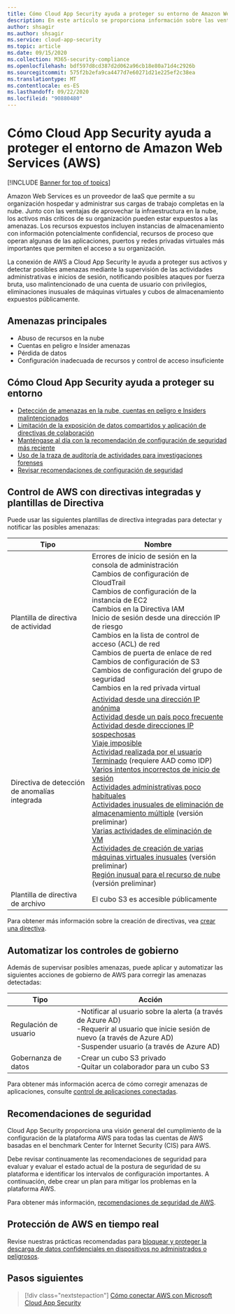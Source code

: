 ```yaml
---
title: Cómo Cloud App Security ayuda a proteger su entorno de Amazon Web Services
description: En este artículo se proporciona información sobre las ventajas de conectar la aplicación AWS a Cloud App Security mediante el conector de API para la visibilidad y el control del uso.
author: shsagir
ms.author: shsagir
ms.service: cloud-app-security
ms.topic: article
ms.date: 09/15/2020
ms.collection: M365-security-compliance
ms.openlocfilehash: bdf597d8cd387d2d062a96cb18e80a71d4c2926b
ms.sourcegitcommit: 575f2b2efa9ca4477d7e60271d21e225ef2c38ea
ms.translationtype: MT
ms.contentlocale: es-ES
ms.lasthandoff: 09/22/2020
ms.locfileid: "90880480"
---
```

# <a name="how-cloud-app-security-helps-protect-your-amazon-web-services-aws-environment"></a>Cómo Cloud App Security ayuda a proteger el entorno de Amazon Web Services (AWS)

[!INCLUDE [Banner for top of topics](includes/banner.md)]

Amazon Web Services es un proveedor de IaaS que permite a su organización hospedar y administrar sus cargas de trabajo completas en la nube. Junto con las ventajas de aprovechar la infraestructura en la nube, los activos más críticos de su organización pueden estar expuestos a las amenazas. Los recursos expuestos incluyen instancias de almacenamiento con información potencialmente confidencial, recursos de proceso que operan algunas de las aplicaciones, puertos y redes privadas virtuales más importantes que permiten el acceso a su organización.

La conexión de AWS a Cloud App Security le ayuda a proteger sus activos y detectar posibles amenazas mediante la supervisión de las actividades administrativas e inicios de sesión, notificando posibles ataques por fuerza bruta, uso malintencionado de una cuenta de usuario con privilegios, eliminaciones inusuales de máquinas virtuales y cubos de almacenamiento expuestos públicamente.

## <a name="main-threats"></a>Amenazas principales

- Abuso de recursos en la nube
- Cuentas en peligro e Insider amenazas
- Pérdida de datos
- Configuración inadecuada de recursos y control de acceso insuficiente

## <a name="how-cloud-app-security-helps-to-protect-your-environment"></a>Cómo Cloud App Security ayuda a proteger su entorno

- [Detección de amenazas en la nube, cuentas en peligro e Insiders malintencionados](best-practices.md#detect-cloud-threats-compromised-accounts-malicious-insiders-and-ransomware)
- [Limitación de la exposición de datos compartidos y aplicación de directivas de colaboración](best-practices.md#limit-exposure-of-shared-data-and-enforce-collaboration-policies)
- [Manténgase al día con la recomendación de configuración de seguridad más reciente](security-config-aws.md)
- [Uso de la traza de auditoría de actividades para investigaciones forenses](best-practices.md#use-the-audit-trail-of-activities-for-forensic-investigations)
- [Revisar recomendaciones de configuración de seguridad](security-config-aws.md)

## <a name="control-aws-with-built-in-policies-and-policy-templates"></a>Control de AWS con directivas integradas y plantillas de Directiva

Puede usar las siguientes plantillas de directiva integradas para detectar y notificar las posibles amenazas:

| Tipo | Nombre |
| ---- | ---- |
| Plantilla de directiva de actividad | Errores de inicio de sesión en la consola de administración<br />Cambios de configuración de CloudTrail<br />Cambios de configuración de la instancia de EC2<br />Cambios en la Directiva IAM<br />Inicio de sesión desde una dirección IP de riesgo<br />Cambios en la lista de control de acceso (ACL) de red<br />Cambios de puerta de enlace de red<br />Cambios de configuración de S3<br />Cambios de configuración del grupo de seguridad<br />Cambios en la red privada virtual |
| Directiva de detección de anomalías integrada | [Actividad desde una dirección IP anónima](anomaly-detection-policy.md#activity-from-anonymous-ip-addresses)<br />[Actividad desde un país poco frecuente](anomaly-detection-policy.md#activity-from-infrequent-country)<br />[Actividad desde direcciones IP sospechosas](anomaly-detection-policy.md#activity-from-suspicious-ip-addresses)<br />[Viaje imposible](anomaly-detection-policy.md#impossible-travel)<br />[Actividad realizada por el usuario Terminado](anomaly-detection-policy.md#activity-performed-by-terminated-user) (requiere AAD como IDP)<br />[Varios intentos incorrectos de inicio de sesión](anomaly-detection-policy.md#multiple-failed-login-attempts)<br />[Actividades administrativas poco habituales](anomaly-detection-policy.md#unusual-activities-by-user)<br />[Actividades inusuales de eliminación de almacenamiento múltiple](anomaly-detection-policy.md#unusual-activities-by-user) (versión preliminar)<br />[Varias actividades de eliminación de VM](anomaly-detection-policy.md#multiple-delete-vm-activities)<br />[Actividades de creación de varias máquinas virtuales inusuales](anomaly-detection-policy.md#unusual-activities-by-user) (versión preliminar)<br />[Región inusual para el recurso de nube](anomaly-detection-policy.md#unusual-activities-by-user) (versión preliminar) |
| Plantilla de directiva de archivo | El cubo S3 es accesible públicamente |

Para obtener más información sobre la creación de directivas, vea [crear una directiva](control-cloud-apps-with-policies.md#create-a-policy).

## <a name="automate-governance-controls"></a>Automatizar los controles de gobierno

Además de supervisar posibles amenazas, puede aplicar y automatizar las siguientes acciones de gobierno de AWS para corregir las amenazas detectadas:

| Tipo | Acción |
| ---- | ---- |
| Regulación de usuario | -Notificar al usuario sobre la alerta (a través de Azure AD)<br />-Requerir al usuario que inicie sesión de nuevo (a través de Azure AD)<br />-Suspender usuario (a través de Azure AD) |
| Gobernanza de datos | -Crear un cubo S3 privado<br />-Quitar un colaborador para un cubo S3 |

Para obtener más información acerca de cómo corregir amenazas de aplicaciones, consulte [control de aplicaciones conectadas](governance-actions.md).

## <a name="security-recommendations"></a>Recomendaciones de seguridad

Cloud App Security proporciona una visión general del cumplimiento de la configuración de la plataforma AWS para todas las cuentas de AWS basadas en el benchmark Center for Internet Security (CIS) para AWS.

Debe revisar continuamente las recomendaciones de seguridad para evaluar y evaluar el estado actual de la postura de seguridad de su plataforma e identificar los intervalos de configuración importantes. A continuación, debe crear un plan para mitigar los problemas en la plataforma AWS.

Para obtener más información, [recomendaciones de seguridad de AWS](security-config-aws.md).

## <a name="protect-aws-in-real-time"></a>Protección de AWS en tiempo real

Revise nuestras prácticas recomendadas para [bloquear y proteger la descarga de datos confidenciales en dispositivos no administrados o peligrosos](best-practices.md#block-and-protect-download-of-sensitive-data-to-unmanaged-or-risky-devices).

## <a name="next-steps"></a>Pasos siguientes

> [!div class="nextstepaction"]
> [Cómo conectar AWS con Microsoft Cloud App Security](connect-aws-to-microsoft-cloud-app-security.md)
